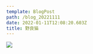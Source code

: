```yaml
---
template: BlogPost
path: /blog_20221111
date: 2022-01-11T12:08:20.603Z
title: 野良猫
---
```

![](/assets/th_IMG_1817.jpg)
